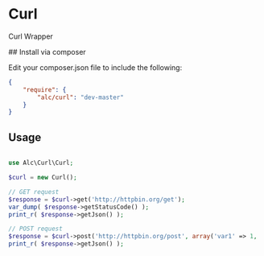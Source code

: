 # Curl
Curl Wrapper

## Install via composer

Edit your composer.json file to include the following:

```json
{
    "require": {
        "alc/curl": "dev-master"
    }
}
```

## Usage

```php

use Alc\Curl\Curl;

$curl = new Curl();

// GET request
$response = $curl->get('http://httpbin.org/get');
var_dump( $response->getStatusCode() );
print_r( $response->getJson() );

// POST request
$response = $curl->post('http://httpbin.org/post', array('var1' => 1, 'var2' => 2));
print_r( $response->getJson() );

```
